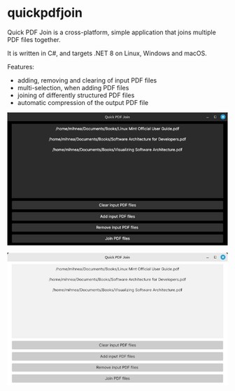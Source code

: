 # quickpdfjoin
Quick PDF Join is a cross-platform, simple application that joins multiple PDF files together.

It is written in C#, and targets .NET 8 on Linux, Windows and macOS.

Features:
* adding, removing and clearing of input PDF files
* multi-selection, when adding PDF files
* joining of differently structured PDF files
* automatic compression of the output PDF file

![Screenshot 1](https://raw.githubusercontent.com/mihnea-radulescu/quickpdfjoin/main/Screenshot-Dark.jpg "Quick PDF Join - Dark Screenshot")

![Screenshot 2](https://raw.githubusercontent.com/mihnea-radulescu/quickpdfjoin/main/Screenshot-Light.jpg "Quick PDF Join - Light Screenshot")
